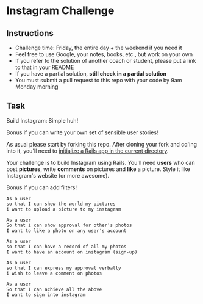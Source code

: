 Instagram Challenge
===================

Instructions
-------
* Challenge time: Friday, the entire day + the weekend if you need it
* Feel free to use Google, your notes, books, etc., but work on your own
* If you refer to the solution of another coach or student, please put a link to that in your README
* If you have a partial solution, **still check in a partial solution**
* You must submit a pull request to this repo with your code by 9am Monday morning

Task
-----

Build Instagram: Simple huh!

Bonus if you can write your own set of sensible user stories!

As usual please start by forking this repo. After cloning your fork and cd'ing into it, you'll need to [initialize a Rails app in the current directory](http://blog.jasonmeridth.com/posts/create-rails-application-in-current-directory/).

Your challenge is to build Instagram using Rails. You'll need **users** who can post **pictures**, write **comments** on pictures and **like** a picture. Style it like Instagram's website (or more awesome).

Bonus if you can add filters!

````
As a user
so that I can show the world my pictures
i want to upload a picture to my instagram
````

````
As a user
So that i can show approval for other's photos
I want to like a photo on any user's account
````

````
As a user
so that I can have a record of all my photos
I want to have an account on instagram (sign-up)
````

````
As a user
so that I can express my approval verbally
i wish to leave a comment on photos
````

````
As a user
So that I can achieve all the above
I want to sign into instagram
````

